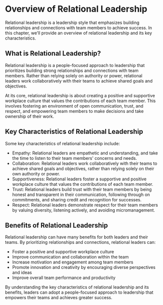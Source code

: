 Overview of Relational Leadership
============================================================================

Relational leadership is a leadership style that emphasizes building relationships and connections with team members to achieve success. In this chapter, we'll provide an overview of relational leadership and its key characteristics.

What is Relational Leadership?
------------------------------

Relational leadership is a people-focused approach to leadership that prioritizes building strong relationships and connections with team members. Rather than relying solely on authority or power, relational leaders work collaboratively with their teams to achieve shared goals and objectives.

At its core, relational leadership is about creating a positive and supportive workplace culture that values the contributions of each team member. This involves fostering an environment of open communication, trust, and respect, and empowering team members to make decisions and take ownership of their work.

Key Characteristics of Relational Leadership
--------------------------------------------

Some key characteristics of relational leadership include:

* Empathy: Relational leaders are empathetic and understanding, and take the time to listen to their team members' concerns and needs.
* Collaboration: Relational leaders work collaboratively with their teams to achieve shared goals and objectives, rather than relying solely on their own authority or power.
* Supportiveness: Relational leaders foster a supportive and positive workplace culture that values the contributions of each team member.
* Trust: Relational leaders build trust with their team members by being honest and transparent in their communication, following through on commitments, and sharing credit and recognition for successes.
* Respect: Relational leaders demonstrate respect for their team members by valuing diversity, listening actively, and avoiding micromanagement.

Benefits of Relational Leadership
---------------------------------

Relational leadership can have many benefits for both leaders and their teams. By prioritizing relationships and connections, relational leaders can:

* Foster a positive and supportive workplace culture
* Improve communication and collaboration within the team
* Increase motivation and engagement among team members
* Promote innovation and creativity by encouraging diverse perspectives and ideas
* Improve overall team performance and productivity

By understanding the key characteristics of relational leadership and its benefits, leaders can adopt a people-focused approach to leadership that empowers their teams and achieves greater success.
